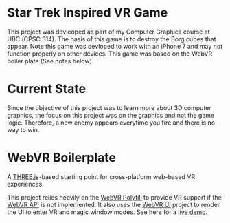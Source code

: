 # Star Trek Inspired VR Game

This project was devleoped as part of my Computer Graphics course at UBC (CPSC 314). The basis of this game is to destroy the Borg cubes that appear. Note this game was devloped to work with an iPhone 7 and may not function properly on other devices. This game was based on the WebVR boiler plate (See notes below).

# Current State 
Since the objective of this project was to learn more about 3D computer graphics, the focus on this project was on the graphics and not the game logic. Therefore, a new enemy appears everytime you fire and there is no way to win.

# WebVR Boilerplate

A [THREE.js][three]-based starting point for cross-platform web-based VR
experiences.

This project relies heavily on the [WebVR Polyfill][polyfill] to provide VR
support if the [WebVR API][spec] is not implemented. It also uses the [WebVR
UI][ui] project to render the UI to enter VR and magic window modes. See here
for a [live demo][demo].

[three]: http://threejs.org/
[polyfill]: https://github.com/googlevr/webvr-polyfill
[ui]: https://github.com/googlevr/webvr-ui
[spec]: https://w3c.github.io/webvr/
[demo]: https://borismus.github.io/webvr-boilerplate/

